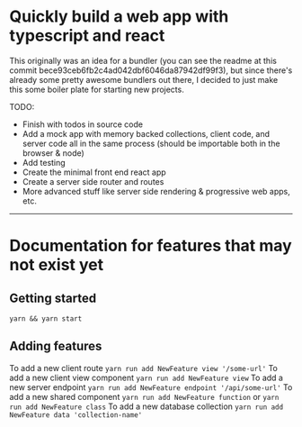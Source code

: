 # Quickly build a web app with typescript and react

This originally was an idea for a bundler (you can see the readme at this commit bece93ceb6fb2c4ad042dbf6046da87942df99f3), but since there's already some pretty awesome bundlers out there, I decided to just make this some boiler plate for starting new projects.

TODO:

- Finish with todos in source code
- Add a mock app with memory backed collections, client code, and server code all in the same process (should be importable both in the browser & node)
- Add testing
- Create the minimal front end react app
- Create a server side router and routes
- More advanced stuff like server side rendering & progressive web apps, etc.

---

# Documentation for features that may not exist yet

## Getting started

`yarn && yarn start`

## Adding features

To add a new client route `yarn run add NewFeature view '/some-url'`
To add a new client view component `yarn run add NewFeature view`
To add a new server endpoint `yarn run add NewFeature endpoint '/api/some-url'`
To add a new shared component `yarn run add NewFeature function` or `yarn run add NewFeature class`
To add a new database collection `yarn run add NewFeature data 'collection-name'`
